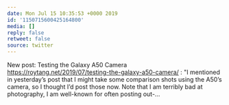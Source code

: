 ```yaml
---
date: Mon Jul 15 10:35:53 +0000 2019
id: '1150715600425164800'
media: []
reply: false
retweet: false
source: twitter
---
```


New post: Testing the Galaxy A50 Camera https://roytang.net/2019/07/testing-the-galaxy-a50-camera/ : "I mentioned in yesterday’s post that I might take some comparison shots using the A50’s camera, so I thought I’d post those now. Note that I am terribly bad at photography, I am well-known for often posting out-…